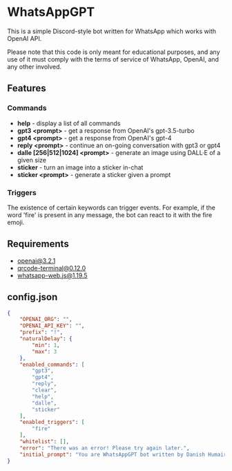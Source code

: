 # WhatsAppGPT

This is a simple Discord-style bot written for WhatsApp which works with OpenAI API.

Please note that this code is only meant for educational purposes, and any use of it must comply with the terms of service of WhatsApp, OpenAI, and any other involved.

## Features

### Commands
- **help** - display a list of all commands
- **gpt3 \<prompt\>** - get a response from OpenAI's gpt-3.5-turbo
- **gpt4 \<prompt\>** - get a response from OpenAI's gpt-4
- **reply \<prompt\>** - continue an on-going conversation with gpt3 or gpt4
- **dalle \[256|512|1024\] \<prompt\>** - generate an image using DALL·E of a given size
- **sticker** - turn an image into a sticker in-chat
- **sticker \<prompt\>** - generate a sticker given a prompt

### Triggers
The existence of certain keywords can trigger events. For example, if the word 'fire' is present in any message, the bot can react to it with the fire emoji.

## Requirements
- openai@3.2.1
- qrcode-terminal@0.12.0
- whatsapp-web.js@1.19.5

## config.json
```json
{
    "OPENAI_ORG": "",
    "OPENAI_API_KEY": "",
    "prefix": "!",
    "naturalDelay": {
        "min": 1,
        "max": 3
    },
    "enabled_commands": [
        "gpt3",
        "gpt4",
        "reply",
        "clear",
        "help",
        "dalle",
        "sticker"
    ],
    "enabled_triggers": [
        "fire"
    ],
    "whitelist": [],
    "error": "There was an error! Please try again later.",
    "initial_prompt": "You are WhatsAppGPT bot written by Danish Humair."
}
```
